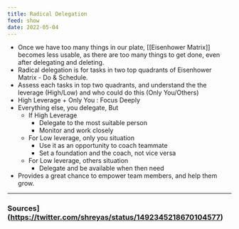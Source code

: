 ```yaml
---
title: Radical Delegation
feed: show
date: 2022-05-04
---
```


- Once we have too many things in our plate, [[Eisenhower Matrix]] becomes less usable, as there are too many things to get done, even after delegating and deleting. 
- Radical delegation is for tasks in two top quadrants of  Eisenhower Matrix - Do & Schedule. 
- Assess each tasks in top two quadrants, and understand the the leverage (High/Low) and who could do this (Only You/Others)
- High Leverage + Only You : Focus Deeply
- Everything else, you delegate, But
	- If High Leverage
		- Delegate to the most suitable person
		- Monitor and work closely
	- For Low leverage, only you situation
		- Use it as an opportunity to coach teammate
		- Set a foundation and the coach, not vice versa
	- For Low leverage, others situation
		- Delegate and be available when then need
- Provides a great chance to empower team members, and help them grow. 

--- 
### Sources](https://twitter.com/shreyas/status/1492345218670104577)